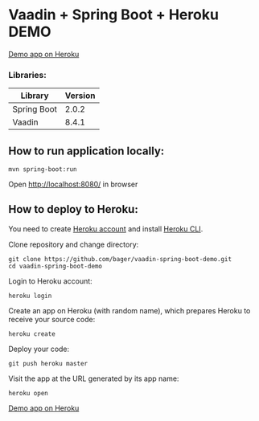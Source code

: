 # Vaadin + Spring Boot + Heroku DEMO

[Demo app on Heroku](https://vaadin-spring-boot-demo.herokuapp.com/ "https://vaadin-spring-boot-demo.herokuapp.com/")

### Libraries:
| Library | Version |
| ------ | ------ |
| Spring Boot | 2.0.2 |
| Vaadin | 8.4.1 |

How to run application locally:
-----------------------
    mvn spring-boot:run
    
Open [http://localhost:8080/](http://localhost:8080/) in browser

How to deploy to Heroku:
-----------------------
You need to create [Heroku account](https://www.heroku.com/) and install [Heroku CLI](https://devcenter.heroku.com/articles/heroku-cli).

Clone repository and change directory:

    git clone https://github.com/bager/vaadin-spring-boot-demo.git
    cd vaadin-spring-boot-demo

Login to Heroku account:
    
    heroku login
    
Create an app on Heroku (with random name), which prepares Heroku to receive your source code:
    
    heroku create

Deploy your code:
    
    git push heroku master
    
Visit the app at the URL generated by its app name:

    heroku open
    
[Demo app on Heroku](https://vaadin-spring-boot-demo.herokuapp.com/ "https://vaadin-spring-boot-demo.herokuapp.com/")
